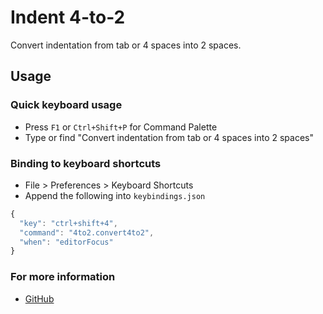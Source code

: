# Indent 4-to-2

Convert indentation from tab or 4 spaces into 2 spaces.

## Usage

### Quick keyboard usage

* Press `F1` or `Ctrl+Shift+P` for Command Palette
* Type or find "Convert indentation from tab or 4 spaces into 2 spaces"

### Binding to keyboard shortcuts

* File > Preferences > Keyboard Shortcuts
* Append the following into `keybindings.json`

```js
{
  "key": "ctrl+shift+4",
  "command": "4to2.convert4to2",
  "when": "editorFocus"
}
```

### For more information
* [GitHub](https://github.com/compulim/vscode-4to2/)
